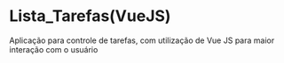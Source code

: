 # Lista_Tarefas(VueJS)
 Aplicação para controle de tarefas, com utilização de Vue JS para maior interação com o usuário
